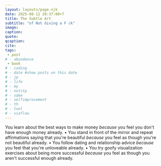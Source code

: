 ```yaml
---
layout: layouts/page.njk
date: 2025-08-12 20:37:00+7
title: The Subtle Art
subtitle: "of Not Giving a F ck"
image:
caption:
quote:
qcaption: 
cite: 
tags: 
 - post
# - abundance
 - book
# - coding
# - date #show posts on this date
# - jp
# - life
# - my
# - nxtstp
# - sdee
# - selfimprovement
# - th
# - tool
# - viaflow
---
```

You learn about the best ways to make money *because* you feel you don't have enough money already. • You stand in front of the mirror and repeat affirmations saying that you're beautiful *because* you feel as though you're not beautiful already. • You follow dating and relationship advice *because* you feel that you're unloveable already. • You try goofy visualization exercises about being more successful *because* you feel as though you aren't successful enough already.